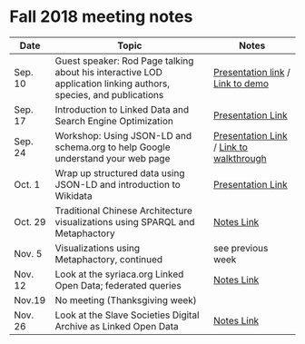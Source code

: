 # Fall 2018 meeting notes

| Date | Topic | Notes |
|------|-------|-------|
| Sep. 10 | Guest speaker: Rod Page talking about his interactive LOD application linking authors, species, and publications | [Presentation link](../assets/notes-2018-fall/page-rdm-2018-09-10.pdf) / [Link to demo](https://ozymandias-demo.herokuapp.com/) |
| Sep. 17 | Introduction to Linked Data and Search Engine Optimization | [Presentation Link](../assets/notes-2018-fall/structured-data-2018-09-17.pdf) |
| Sep. 24 | Workshop: Using JSON-LD and schema.org to help Google understand your web page | [Presentation Link](../assets/notes-2018-fall/json-ld-2018-09-24.pdf) / [Link to walkthrough](https://github.com/HeardLibrary/linked-data/blob/gh-pages/assets/notes-2018-fall/json-ld-2018-09-24.md) |
| Oct. 1 | Wrap up structured data using JSON-LD and introduction to Wikidata | [Presentation Link](../assets/notes-2018-fall/wikidata-2018-10-01.pdf) |
| Oct. 29 | Traditional Chinese Architecture visualizations using SPARQL and Metaphactory | [Notes Link](https://github.com/HeardLibrary/linked-data/blob/gh-pages/assets/notes-2018-fall/metaphactory-2018-10-28.md) |
| Nov. 5 | Visualizations using Metaphactory, continued | see previous week |
| Nov. 12 | Look at the syriaca.org Linked Open Data; federated queries | [Notes Link](https://github.com/HeardLibrary/linked-data/blob/gh-pages/assets/notes-2018-fall/syriaca-2018-11-12.md) |
| Nov.19 | No meeting (Thanksgiving week) |  |
| Nov. 26 | Look at the Slave Societies Digital Archive as Linked Open Data | [Notes Link](https://github.com/HeardLibrary/linked-data/blob/gh-pages/assets/notes-2018-fall/ssda-2018-11-26.md) |
